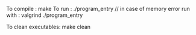 To compile : 
		 make
To run : 
		 ./program_entry  // in case of memory error run with : valgrind ./program_entry 
 
To clean executables:
		 make clean
